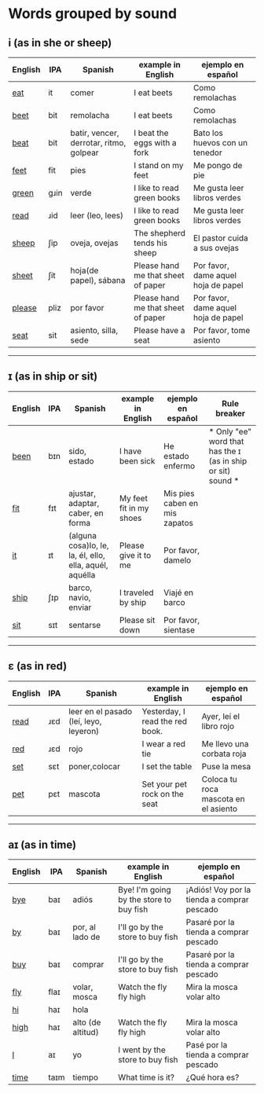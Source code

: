 # Words grouped by sound
## i (as in she or sheep)

|English|IPA|Spanish|example in English|ejemplo en español|
|-------|---|-------|------------------|------------------|
|<a href="https://en.wiktionary.org/wiki/eat#Pronunciation">eat</a>|it|comer|I eat beets|Como remolachas|
|<a href="https://en.wiktionary.org/wiki/beet#Pronunciation">beet</a>|bit|remolacha|I eat beets|Como remolachas|
|<a href="https://en.wiktionary.org/wiki/beat#Pronunciation">beat</a>|bit|batir, vencer, derrotar, ritmo, golpear|I beat the eggs with a fork|Bato los huevos con un tenedor|
|<a href="https://en.wiktionary.org/wiki/feet#Pronunciation">feet</a>|fit|pies|I stand on my feet|Me pongo de pie|
|<a href="https://en.wiktionary.org/wiki/green#Pronunciation">green</a>|gɹin|verde|I like to read green books|Me gusta leer libros verdes|
|<a href="https://en.wiktionary.org/wiki/read#Pronunciation">read</a>|ɹid|leer (leo, lees)|I like to read green books|Me gusta leer libros verdes|
|<a href="https://en.wiktionary.org/wiki/sheep#Pronunciation">sheep</a>|ʃip|oveja, ovejas|The shepherd tends his sheep|El pastor cuida a sus ovejas|
|<a href="https://en.wiktionary.org/wiki/sheet#Pronunciation">sheet</a>|ʃit|hoja(de papel), sábana|Please hand me that sheet of paper|Por favor, dame aquel hoja de papel|
|<a href="https://en.wiktionary.org/wiki/please#Pronunciation">please</a>|pliz|por favor|Please hand me that sheet of paper|Por favor, dame aquel hoja de papel|
|<a href="https://en.wiktionary.org/wiki/seat#Pronunciation">seat</a>|sit|asiento, silla, sede|Please have a seat|Por favor, tome asiento|

<hr>


## ɪ (as in ship or sit) 

|English|IPA|Spanish|example in English|ejemplo en español|Rule breaker|
|-------|---|-------|------------------|------------------|------------|
|<a href="https://en.wiktionary.org/wiki/been#Pronunciation">been</a>|bɪn|sido, estado|I have been sick|He estado enfermo| * Only "ee" word that has the ɪ (as in ship or sit) sound * |
|<a href="https://en.wiktionary.org/wiki/fit#Pronunciation">fit</a>|fɪt|ajustar, adaptar, caber, en forma|My feet fit in my shoes|Mis pies caben en mis zapatos| |
|<a href="https://en.wiktionary.org/wiki/it#Pronunciation">it</a>|ɪt|(alguna cosa)lo, le, la, él, ello, ella, aquél, aquélla|Please give it to me|Por favor, damelo| |
|<a href="https://en.wiktionary.org/wiki/ship#Pronunciation">ship</a>|ʃɪp|barco, navio, enviar|I traveled by ship|Viajé en barco| |
|<a href="https://en.wiktionary.org/wiki/sit#Pronunciation">sit</a>|sɪt|sentarse|Please sit down|Por favor, sientase| |

<hr>

## ɛ (as in red)
|English|IPA|Spanish|example in English|ejemplo en español|
|-------|---|-------|------------------|------------------|
|<a href="https://en.wiktionary.org/wiki/read#Pronunciation">read</a>|ɹɛd|leer en el pasado (leí, leyo, leyeron)|Yesterday, I read the red book.|Ayer, leí el libro rojo|
|<a href="https://en.wiktionary.org/wiki/red#Pronunciation">red</a>|ɹɛd|rojo|I wear a red tie|Me llevo una corbata roja|
|<a href="https://en.wiktionary.org/wiki/set#Pronunciation">set</a>|sɛt|poner,colocar|I set the table|Puse la mesa|
|<a href="https://en.wiktionary.org/wiki/pet#Pronunciation">pet</a>|pɛt|mascota|Set your pet rock on the seat|Coloca tu roca mascota en el asiento|

<hr>

## aɪ (as in time)
|English|IPA|Spanish|example in English|ejemplo en español|
|-------|---|-------|------------------|------------------|
|<a href="https://en.wiktionary.org/wiki/bye#Pronunciation">bye</a>|baɪ|adiós|Bye! I'm going by the store to buy fish|¡Adiós! Voy por la tienda a comprar pescado|
|<a href="https://en.wiktionary.org/wiki/by#Pronunciation">by</a>|baɪ|por, al lado de|I'll go by the store to buy fish|Pasaré por la tienda a comprar pescado|
|<a href="https://en.wiktionary.org/wiki/buy#Pronunciation">buy</a>|baɪ|comprar|I'll go by the store to buy fish|Pasaré por la tienda a comprar pescado|
|<a href="https://en.wiktionary.org/wiki/fly#Pronunciation">fly</a>|flaɪ|volar, mosca|Watch the fly fly high|Mira la mosca volar alto|
|<a href="https://en.wiktionary.org/wiki/hi#Pronunciation">hi</a>|haɪ|hola|||
|<a href="https://en.wiktionary.org/wiki/high#Pronunciation">high</a>|haɪ|alto (de altitud)|Watch the fly fly high|Mira la mosca volar alto|
|<a href="https://en.wiktionary.org/wiki/I#Pronunciation">I</a>|aɪ|yo|I went by the store to buy fish|Pasé por la tienda a comprar pescado|
|<a href="https://en.wiktionary.org/wiki/time#Pronunciation">time</a>|taɪm|tiempo|What time is it?|¿Qué hora es?|
